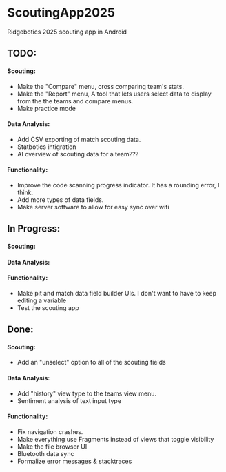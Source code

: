 # ScoutingApp2025
Ridgebotics 2025 scouting app in Android

## TODO:
#### Scouting:
- Make the "Compare" menu, cross comparing team's stats.
- Make the "Report" menu, A tool that lets users select data to display from the the teams and compare menus.
- Make practice mode
#### Data Analysis:
- Add CSV exporting of match scouting data.
- Statbotics intigration
- AI overview of scouting data for a team???
#### Functionality:
- Improve the code scanning progress indicator. It has a rounding error, I think.
- Add more types of data fields.
- Make server software to allow for easy sync over wifi

## In Progress:
#### Scouting:
#### Data Analysis:
#### Functionality:
- Make pit and match data field builder UIs. I don't want to have to keep editing a variable
- Test the scouting app


## Done:
#### Scouting:
- Add an "unselect" option to all of the scouting fields
#### Data Analysis:
- Add "history" view type to the teams view menu.
- Sentiment analysis of text input type
#### Functionality:
- Fix navigation crashes.
- Make everything use Fragments instead of views that toggle visibility
- Make the file browser UI
- Bluetooth data sync
- Formalize error messages & stacktraces